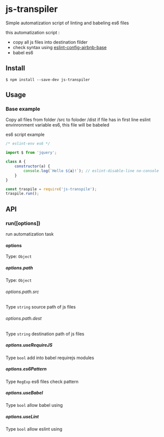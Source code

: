 # js-transpiler
Simple automatization script of linting and babeling es6 files

this automatization script :
* copy all js files into destination filder
* check syntax using [eslint-config-airbnb-base](https://github.com/airbnb/javascript) 
* babel es6
## Install

```
$ npm install --save-dev js-transpiler
```

## Usage

### Base example
Copy all files from folder /src to foloder /dist
if file has in first line eslint envinronment variable es6, this file will be babeled

es6 script example
```js
/* eslint-env es6 */

import $ from 'jquery';

class A {
    constructor(a) {
        console.log(`Hello ${a}!`); // eslint-disable-line no-console
    }
}
```
```js
const traspile = require('js-transpile');
traspile.run();
```

## API

### run([options])
run automatization task

#### options

Type: `Object`

##### options.path

Type: `Object`

###### options.path.src

 Type `string` source path of js files

###### options.path.dest
  Type `string` destination path of js files

##### options.useRequireJS
  Type `bool` add into babel requirejs modules
##### options.es6Pattern
  Type `RegExp` es6 files check pattern
##### options.useBabel
  Type `bool` allow babel using
##### options.useLint
  Type `bool` allow eslint using
